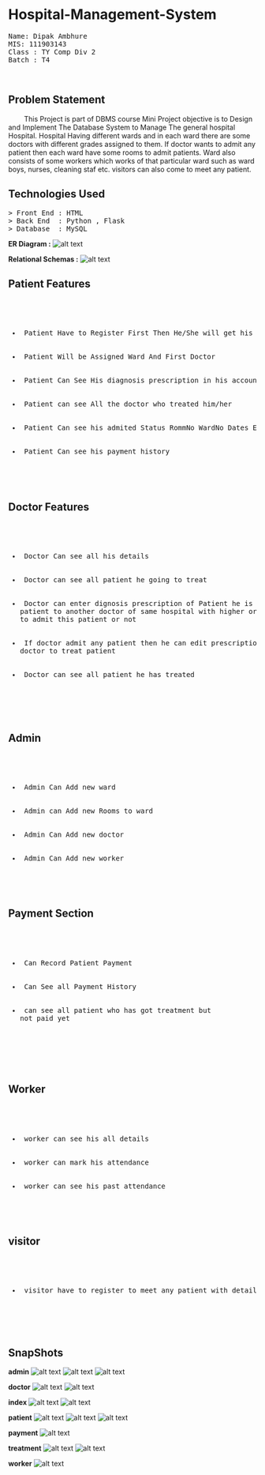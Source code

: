 # Hospital-Management-System
<pre>
Name: Dipak Ambhure
MIS: 111903143
Class : TY Comp Div 2
Batch : T4
</pre>
<br>
<h2> Problem Statement </h2>
<p style="text-indent : 2rem"> This Project is part of DBMS course Mini Project objective is to  Design and Implement The Database System to Manage The general hospital Hospital.
  Hospital Having different wards and in each ward there are some doctors with different grades assigned to them. If doctor wants
  to admit any patient then each ward have some rooms to admit patients. Ward also consists of some workers which works of that 
  particular ward such as ward boys, nurses, cleaning staf etc. visitors can also come to meet any patient. 
</p>

<h2> Technologies Used </h2>
<pre>
> Front End : HTML
> Back End  : Python , Flask
> Database  : MySQL
</pre>

<b>ER Diagram :</b>
![alt text](https://github.com/DipakAmbhure/Hospital-Management-System/blob/main/Documents/HospitalManagementSystemERDiagram.drawio.png)

<b>Relational Schemas :</b>
![alt text](https://github.com/DipakAmbhure/Hospital-Management-System/blob/main/Documents/HospitalManagementDatabaseDesign.png)

<h2> Patient Features </h2>
<pre>
 <ul>
  <li> Patient Have to Register First Then He/She will get his login ID and Password</li>
  <li> Patient Will be Assigned Ward And First Doctor </li>
  <li> Patient Can See His diagnosis prescription in his account </li>
  <li> Patient can see All the doctor who treated him/her </li>
  <li> Patient Can see his admited Status RommNo WardNo Dates Etc. </li>
  <li> Patient Can see his payment history </li>
 </ul>
</pre>



<h2> Doctor Features </h2>
<pre>
  <ul>
    <li> Doctor Can see all his details </li>
    <li> Doctor can see all patient he going to treat </li>
    <li> Doctor can enter dignosis prescription of Patient he is treating also do he want to send this 
patient to another doctor of same hospital with higher or any other grade and also do he want 
to admit this patient or not </li>
    <li> If doctor admit any patient then he can edit prescription dignosis of patient or can tell another 
doctor to treat patient</li>
    <li> Doctor can see all patient he has treated </li>
  </ul>

</pre>




<h2> Admin </h2>
<pre>
  <ul>
    <li> Admin Can Add new ward </li>
    <li> Admin can Add new Rooms to ward </li>
    <li> Admin Can Add new doctor </li>
    <li> Admin Can Add new worker </li>
  </ul>
</pre>

<h2> Payment Section </h2>
<pre>
  <ul>
      <li> Can Record Patient Payment </li>
      <li> Can See all Payment History </li>
      <li> can see all patient who has got treatment but
not paid yet </li>

  </ul>

</pre>


<h2> Worker </h2>
<pre>
  <ul>
    <li> worker can see his all details </li>
    <li> worker can mark his attendance </li>
    <li> worker can see his past attendance </li> 
  </ul>
</pre>


<h2> visitor </h2>
<pre>
  <ul>
    <li> visitor have to register to meet any patient with details</li>
  <ul>
</pre>



<h2> SnapShots </h2>

<b>admin</b>
![alt text](https://github.com/DipakAmbhure/Hospital-Management-System/blob/main/snapshots/admin1.png)
![alt text](https://github.com/DipakAmbhure/Hospital-Management-System/blob/main/snapshots/admin2.png)
![alt text](https://github.com/DipakAmbhure/Hospital-Management-System/blob/main/snapshots/admin3.png)

<b>doctor</b>
![alt text](https://github.com/DipakAmbhure/Hospital-Management-System/blob/main/snapshots/doctor1.png)
![alt text](https://github.com/DipakAmbhure/Hospital-Management-System/blob/main/snapshots/doctor2.png)

<b>index</b>
![alt text](https://github.com/DipakAmbhure/Hospital-Management-System/blob/main/snapshots/index1.png)
![alt text](https://github.com/DipakAmbhure/Hospital-Management-System/blob/main/snapshots/index2.png)

<b>patient</b>
![alt text](https://github.com/DipakAmbhure/Hospital-Management-System/blob/main/snapshots/patient1.png)
![alt text](https://github.com/DipakAmbhure/Hospital-Management-System/blob/main/snapshots/patient2.png)
![alt text](https://github.com/DipakAmbhure/Hospital-Management-System/blob/main/snapshots/patient3.png)

<b>payment</b>
![alt text](https://github.com/DipakAmbhure/Hospital-Management-System/blob/main/snapshots/payment1.png)

<b>treatment</b>
![alt text](https://github.com/DipakAmbhure/Hospital-Management-System/blob/main/snapshots/treatment1.png)
![alt text](https://github.com/DipakAmbhure/Hospital-Management-System/blob/main/snapshots/treatment2.png)

<b>worker</b>
![alt text](https://github.com/DipakAmbhure/Hospital-Management-System/blob/main/snapshots/worker1.png)


